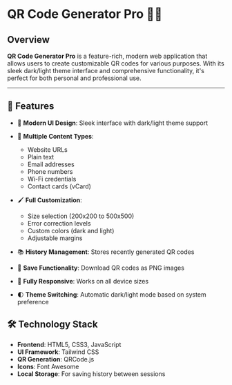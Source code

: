 # QR Code Generator Pro 🧾✨

## Overview
**QR Code Generator Pro** is a feature-rich, modern web application that allows users to create customizable QR codes for various purposes. With its sleek dark/light theme interface and comprehensive functionality, it's perfect for both personal and professional use.

---

## 🚀 Features

- 🎨 **Modern UI Design**: Sleek interface with dark/light theme support  
- 🔧 **Multiple Content Types**:
  - Website URLs  
  - Plain text  
  - Email addresses  
  - Phone numbers  
  - Wi-Fi credentials  
  - Contact cards (vCard)

   
- 🖌️ **Full Customization**:
  - Size selection (200x200 to 500x500)  
  - Error correction levels  
  - Custom colors (dark and light)  
  - Adjustable margins
   
- 📚 **History Management**: Stores recently generated QR codes  
- 💾 **Save Functionality**: Download QR codes as PNG images  
- 📱 **Fully Responsive**: Works on all device sizes  
- 🌓 **Theme Switching**: Automatic dark/light mode based on system preference  

## 🛠️ Technology Stack

- **Frontend**: HTML5, CSS3, JavaScript  
- **UI Framework**: Tailwind CSS  
- **QR Generation**: QRCode.js  
- **Icons**: Font Awesome  
- **Local Storage**: For saving history between sessions  
